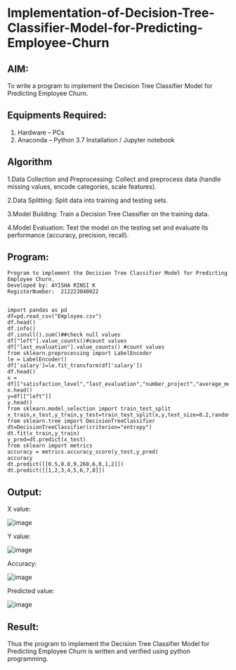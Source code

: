 # Implementation-of-Decision-Tree-Classifier-Model-for-Predicting-Employee-Churn

## AIM:
To write a program to implement the Decision Tree Classifier Model for Predicting Employee Churn.

## Equipments Required:
1. Hardware – PCs
2. Anaconda – Python 3.7 Installation / Jupyter notebook

## Algorithm
1.Data Collection and Preprocessing: Collect and preprocess data (handle missing values, encode categories, scale features).

2.Data Splitting: Split data into training and testing sets.

3.Model Building: Train a Decision Tree Classifier on the training data.

4.Model Evaluation: Test the model on the testing set and evaluate its performance (accuracy, precision, recall).

## Program:

```
Program to implement the Decision Tree Classifier Model for Predicting Employee Churn.
Developed by: AYISHA RINSI K
RegisterNumber:  212223040022


import pandas as pd
df=pd.read_csv("Employee.csv")
df.head()
df.info()
df.isnull().sum()##check null values
df["left"].value_counts()#count values
df["last_evaluation"].value_counts() #count values
from sklearn.preprocessing import LabelEncoder
le = LabelEncoder()
df['salary']=le.fit_transform(df['salary'])
df.head()
x = df[["satisfaction_level","last_evaluation","number_project","average_montly_hours","time_spend_company","Work_accident","promotion_last_5years","salary"]]
x.head()
y=df[["left"]]
y.head()
from sklearn.model_selection import train_test_split
x_train,x_test,y_train,y_test=train_test_split(x,y,test_size=0.2,random_state=100)
from sklearn.tree import DecisionTreeClassifier
dt=DecisionTreeClassifier(criterion="entropy")
dt.fit(x_train,y_train)
y_pred=dt.predict(x_test)
from sklearn import metrics
accuracy = metrics.accuracy_score(y_test,y_pred)
accuracy
dt.predict([[0.5,0.8,9,260,6,0,1,2]])
dt.predict([[1,2,3,4,5,6,7,8]])

```
## Output:
X value:

![image](https://github.com/user-attachments/assets/42bab4c2-8dd2-4fca-98c4-102cbcdf485b)

Y value:

![image](https://github.com/user-attachments/assets/bdec9c2c-2d30-485a-94a7-42e3a957475a)

Accuracy:

![image](https://github.com/user-attachments/assets/647f1a7d-3f2c-499e-a797-cca2a039e7ba)

Predicted value:

![image](https://github.com/user-attachments/assets/782905b0-6429-4aee-9a4d-ad304ff20cf1)



## Result:
Thus the program to implement the  Decision Tree Classifier Model for Predicting Employee Churn is written and verified using python programming.
